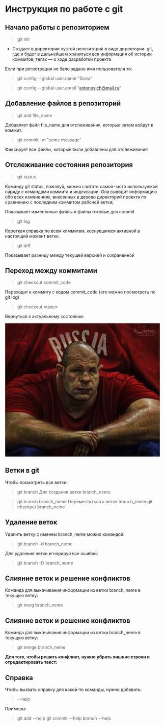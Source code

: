 # Инструкция по работе с git

## Начало работы с репозиторием
> git init

* Cоздает в директории пустой репозиторий в виде директории .git, где и будет в дальнейшем храниться вся информация об истории коммитов, тегах — о ходе разработки проекта

Если при регистрации не бало задано имя пользователя то:

> git config --global user.name "Slava"

> git config --global user.emeil "antonevich@mail.ru"

## Добавление файлов в репозиторий


> git add file_name

Добавляет файл file_name для отслеживания, которые затем войдут в коммит.


>git commit -m "some message"

Фиксирует все файлы, которые были добавлены для отслеживания

## Отслеживание состояния репозитория

> git status

Команду git status, пожалуй, можно считать самой часто используемой наряду с
командами коммита и индексации. Она выводит информацию обо всех изменениях,
внесенных в дерево директорий проекта по сравнению с последним коммитом рабочей
ветки;

Показывает измененные файлы и файлы готовые для commit

> git log

Короткая справка по всем коммитам, коснувшимся активной в настоящий момент ветки.

> git diff

Показывает разницу между текущей версией и сохраненной

## Переход между коммитами
> git checkout commit_code

Переходит к коммиту с кодом commit_code  (его можно посмотреть по git log) 

> git checkout master

 Вернуться к актуальному состоянию


 ![error](Fedya.jpg)

## Ветки в git

Чтобы посмотреть все ветки: 

> git branch
Для создания ветки brsnch_neme:

> git branch branch_neme
Переместиться к ветке branch_neme
> git checkout branch_neme

 ## Удаление веток
Удалить ветку с именем branch_neme можно командой:

 > git branch -d branch_neme

Для удаления ветки игнорируя все ошибки:
>git branch -D branch_neme

## Слияние веток и решение конфликтов

Команда для выкачивания информации из ветки branch_neme в текущую ветку:
> git merg branch_neme

## Слияние веток и решение конфликтов

Команда для выкачивания информации из ветки branch_neme в текущую ветку:

>git merge branch_neme

**Для того, чтобы решить конфликт, нужно убрать лишние строки и отредактировать текст:**

## Cправка
Чтобы вызвать справку для какой-то команды, нужно добавить:
>--help


Примеры:
>git add --help
>git commit --help
>branch --help



